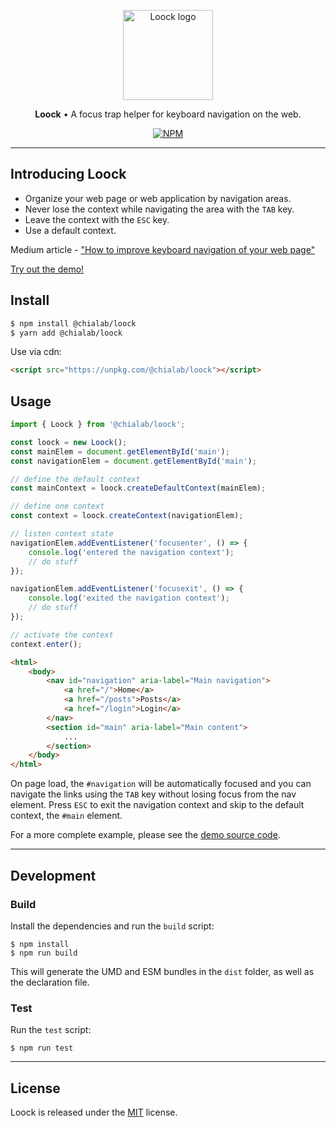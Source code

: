 <p align="center">
    <a href="https://www.chialab.io/p/loock">
        <img alt="Loock logo" width="144" height="144" src="https://raw.githack.com/chialab/loock/master/logo.svg" />
    </a>
</p>

<p align="center">
  <strong>Loock</strong> • A focus trap helper for keyboard navigation on the web.
</p>

<p align="center">
    <a href="https://www.npmjs.com/package/@chialab/loock"><img alt="NPM" src="https://img.shields.io/npm/v/@chialab/loock.svg"></a>
</p>

---

## Introducing Loock

* Organize your web page or web application by navigation areas.
* Never lose the context while navigating the area with the `TAB` key.
* Leave the context with the `ESC` key.
* Use a default context.

Medium article - ["How to improve keyboard navigation of your web page"](https://medium.com/chialab-open-source/how-to-improve-keyboard-navigation-of-your-web-page-f11b324adbab)

[Try out the demo!](https://codesandbox.io/s/ypjoj2r1qv)

## Install

```sh
$ npm install @chialab/loock
$ yarn add @chialab/loock
```

Use via cdn:

```html
<script src="https://unpkg.com/@chialab/loock"></script>
```

## Usage

```ts
import { Loock } from '@chialab/loock';

const loock = new Loock();
const mainElem = document.getElementById('main');
const navigationElem = document.getElementById('main');

// define the default context
const mainContext = loock.createDefaultContext(mainElem);

// define one context
const context = loock.createContext(navigationElem);

// listen context state
navigationElem.addEventListener('focusenter', () => {
    console.log('entered the navigation context');
    // do stuff
});

navigationElem.addEventListener('focusexit', () => {
    console.log('exited the navigation context');
    // do stuff
});

// activate the context
context.enter();
```

```html
<html>
    <body>
        <nav id="navigation" aria-label="Main navigation">
            <a href="/">Home</a>
            <a href="/posts">Posts</a>
            <a href="/login">Login</a>
        </nav>
        <section id="main" aria-label="Main content">
            ...
        </section>
    </body>
</html>
```

On page load, the `#navigation` will be automatically focused and you can navigate the links using the `TAB` key without losing focus from the nav element. Press `ESC` to exit the navigation context and skip to the default context, the `#main` element.

For a more complete example, please see the [demo source code](https://codesandbox.io/s/ypjoj2r1qv).

---

## Development

### Build

Install the dependencies and run the `build` script:

```
$ npm install
$ npm run build
```

This will generate the UMD and ESM bundles in the `dist` folder, as well as the declaration file.

### Test

Run the `test` script:

```
$ npm run test
```

---

## License

Loock is released under the [MIT](https://github.com/chialab/loock/blob/master/LICENSE) license.
